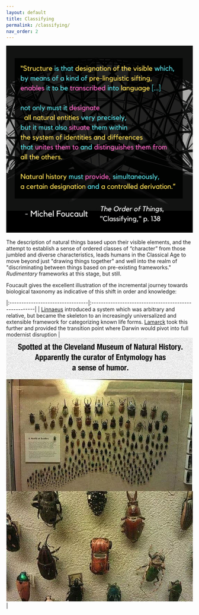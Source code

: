 ```yaml
---
layout: default
title: Classifying
permalink: /classifying/
nav_order: 2
---
```


![Classifying](../graphics/toot_classifying_graphic.png)

The description of natural things based upon their visible elements, and the attempt to establish a sense of ordered classes of “character” from those jumbled and diverse characteristics, leads humans in the Classical Age to move beyond just "drawing things together" and well into the realm of "discriminating between things based on pre-existing frameworks." *Rudimentary* frameworks at this stage, but still.

Foucault gives the excellent illustration of the incremental journey towards biological taxonomy as indicative of this shift in order and knowledge:


|:---------------------------------|:------------------------------------------------------|
| [Linnaeus](https://en.wikipedia.org/wiki/Systema_Naturae) introduced a system which was arbitrary and relative, but became the skeleton to an increasingly universalized and extensible framework for categorizing known life forms. [Lamarck](http://knarf.english.upenn.edu/People/lamarck.html#:~:text=Lamarck%2C%20studying%20Linnaeus's%20system,largely%20the%20work%20of%20Lamarck) took this further and provided the transition point where Darwin would pivot into full modernist disruption | ![option 2](../memes/naturalhistorytaxonomymeme.jpg) |
